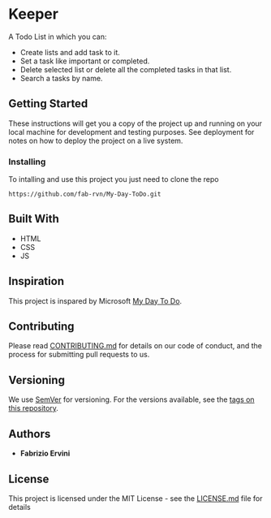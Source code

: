# Keeper

A Todo List in which you can:
* Create lists and add task to it.
* Set a task like important or completed.
* Delete selected list or delete all the completed tasks in that list.
* Search a tasks by name.

## Getting Started

These instructions will get you a copy of the project up and running on your local machine for development and testing purposes. See deployment for notes on how to deploy the project on a live system.

### Installing

To intalling and use this project you just need to clone the repo

```
https://github.com/fab-rvn/My-Day-ToDo.git
```

## Built With

* HTML
* CSS
* JS

## Inspiration

This project is inspared by Microsoft [My Day To Do](https://to-do.live.com/tasks/myday).

## Contributing

Please read [CONTRIBUTING.md](https://gist.github.com/PurpleBooth/b24679402957c63ec426) for details on our code of conduct, and the process for submitting pull requests to us.

## Versioning

We use [SemVer](http://semver.org/) for versioning. For the versions available, see the [tags on this repository](https://github.com/your/project/tags).

## Authors

* **Fabrizio Ervini** 

## License

This project is licensed under the MIT License - see the [LICENSE.md](LICENSE.md) file for details
